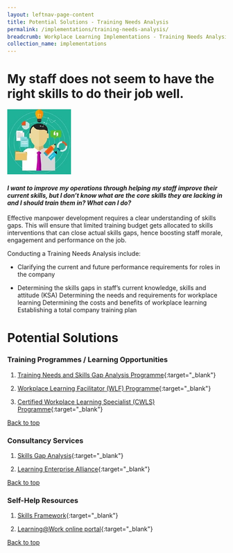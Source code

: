 ```yaml
---
layout: leftnav-page-content
title: Potential Solutions - Training Needs Analysis
permalink: /implementations/training-needs-analysis/
breadcrumb: Workplace Learning Implementations - Training Needs Analysis
collection_name: implementations
---
```




# **My staff does not seem to have the right skills to do their job well.**

<div class="col is-half-desktop is-half-tablet">
			<a href="/implementations/training-needs-analysis"><img src="/images/tna.jpg" alt="tna"></a>
		</div>
		
#### *I want to improve my operations through helping my staff improve their current skills, but I don’t know what are the core skills they are lacking in and I should train them in? What can I do?* 

Effective manpower development requires a clear understanding of skills gaps. This will ensure that limited training budget gets allocated to skills interventions that can close actual skills gaps, hence boosting staff morale, engagement and performance on the job.

Conducting a Training Needs Analysis include:

- Clarifying the current and future performance requirements for roles in the company
* Determining the skills gaps in staff’s current knowledge, skills and attitude (KSA)
Determining  the needs and requirements for workplace learning
Determining the costs and benefits of workplace learning
Establishing a total company training plan



# **Potential Solutions**

### Training Programmes / Learning Opportunities
1. [Training Needs and Skills Gap Analysis Programme](https://www.nyp.edu.sg/lifelong-learning/national-centre-of-excellence-for-workplace-learning-nace/courses-training.html){:target="_blank"}

2. [Workplace Learning Facilitator (WLF) Programme](https://www.ial.edu.sg/learn-at-ial/ial-programmes/certificate/workplace-trainer-programme.html){:target="_blank"}

3. [Certified Workplace Learning Specialist (CWLS) Programme](https://www.ial.edu.sg/learn-at-ial/ial-programmes/certificate/certified-workplace-learning-specialist-cwls.html){:target="_blank"}

[Back to top](#top)



### Consultancy Services
1. [Skills Gap Analysis](https://www.nyp.edu.sg/lifelong-learning/national-centre-of-excellence-for-workplace-learning-nace/services.html){:target="_blank"}

2. [Learning Enterprise Alliance](https://www.ial.edu.sg/start-enterprise-transformation/learning-enterprise-alliance.html){:target="_blank"}

[Back to top](#top)



### Self-Help Resources
1. [Skills Framework](https://www.skillsfuture.sg/skills-framework){:target="_blank"}

2. [Learning@Work online portal](https://learningatwork.ial.edu.sg/){:target="_blank"}

[Back to top](#top)
